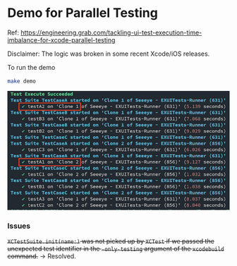 # Demo for Parallel Testing

Ref: https://engineering.grab.com/tackling-ui-test-execution-time-imbalance-for-xcode-parallel-testing

Disclaimer: The logic was broken in some recent Xcode/iOS releases.

To run the demo
```sh
make demo
```

![success](success.png)

### Issues

~~`XCTestSuite.init(name:)` was not picked up by `XCTest` if we passed the unexpected test identifier in the `-only-testing` argument of the `xcodebuild` command.~~
-> Resolved.

